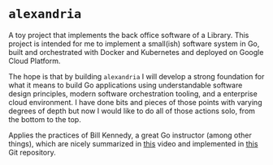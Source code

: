 # `alexandria`

A toy project that implements the back office software of a Library. This project is intended for me to implement a small(ish) software system in Go, built and orchestrated with Docker and Kubernetes and deployed on Google Cloud Platform. 

The hope is that by building `alexandria` I will develop a strong foundation for what it means to build Go applications using understandable software design principles, modern software orchestration tooling, and a enterprise cloud environment. I have done bits and pieces of those points with varying degrees of depth but now I would like to do all of those actions solo, from the bottom to the top.

Applies the practices of Bill Kennedy, a great Go instructor (among other things), which are nicely summarized in [this](https://www.youtube.com/watch?v=bQgNYK1Z5ho) video and implemented in [this](https://github.com/ardanlabs/service) Git repository.

